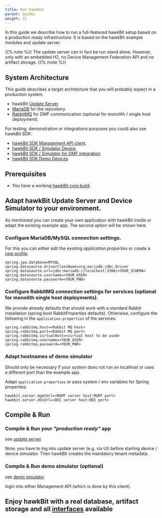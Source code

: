 ```yaml
---
title: Run hawkBit
parent: Guides
weight: 31
---
```


In this guide we describe how to run a full-featured hawkBit setup based on a production ready infrastructure. It is
based on the hawkBit example modules and update server.

<!--more-->

{{% note %}}
The update server can in fact be run stand alone. However, only with an embedded H2, no Device Management Federation API
and no artifact storage.
{{% /note %}}

## System Architecture

This guide describes a target architecture that you will probably expect in a production system.

- hawkBit [Update Server](https://github.com/eclipse-hawkbit/hawkbit/tree/master/hawkbit-monolith/hawkbit-update-server).
- [MariaDB](https://mariadb.org) for the repository.
- [RabbitMQ](https://www.rabbitmq.com) for DMF communication (optional for monolith / single host deployment).

For testing, demonstration or integrations purposes you could also use hawkBit SDK:
- [hawkBit SDK Management API client](https://github.com/eclipse-hawkbit/hawkbit/blob/master/hawkbit-sdk/hawkbit-sdk-commons/src/main/java/org/eclipse/hawkbit/sdk/HawkbitClient.java).
- [hawkBit SDK / Simulator Device](https://github.com/eclipse-hawkbit/hawkbit/tree/master/hawkbit-sdk/hawkbit-sdk-device).
- [hawkBit SDK / Simulator for DMF integration](https://github.com/eclipse-hawkbit/hawkbit/tree/master/hawkbit-sdk/hawkbit-sdk-dmf)
- [hawkBit SDK Demo Devices](https://github.com/eclipse-hawkbit/hawkbit/tree/master/hawkbit-sdk/hawkbit-sdk-demo)

## Prerequisites

- You have a working [hawkBit core build](https://github.com/eclipse-hawkbit/hawkbit).

## Adapt hawkBit Update Server and Device Simulator to your environment.

As mentioned you can create your own application with hawkBit inside or adapt the existing example app. The second
option will be shown here.

### Configure MariaDB/MySQL connection settings.

For this you can either edit the existing _application.properties_ or create
a [new profile](http://docs.spring.io/spring-boot/docs/current/reference/htmlsingle/#boot-features-external-config-profile-specific-properties).

```properties
spring.jpa.database=MYSQL
spring.datasource.driverClassName=org.mariadb.jdbc.Driver
spring.datasource.url=jdbc:mariadb://localhost:3306/<YOUR_SCHEMA>
spring.datasource.username=<YOUR_USER>
spring.datasource.password=<YOUR_PWD>
```

### Configure RabbitMQ connection settings for services (optional for monolith single host deployments).

We provide already defaults that should work with a standard Rabbit installation (spring boot RabbitProperties defaults). 
Otherwise, configure the following in the `application.properties` of the services:

```properties
spring.rabbitmq.host=<Rabbit MQ host>
spring.rabbitmq.port=<Rabbit MQ port>
spring.rabbitmq.virtualHost=<virtual host to be used>
spring.rabbitmq.username=<YOUR_USER>
spring.rabbitmq.password=<YOUR_PWD>
```

### Adapt hostnames of demo simulator

Should only be necessary if your system does not run on localhost or uses a different port than the example app.

Adapt `application.properties` or pass system / env variables for Spring properties:

```properties
hawkbit.server.mgmtUrl=<MGMT server host:MGMT port>
hawkbit.server.ddiUrl=<DDI server host:DDI port>
```

## Compile & Run

### Compile & Run your _"production ready"_ app

see [update server](https://github.com/eclipse-hawkbit/hawkbit/tree/master/hawkbit-monolith/hawkbit-update-server)

Note: you have to log into update server (e.g. via UI) before starting device / device simulator. Then hawkBit creates the mandatory tenant metadata.

### Compile & Run demo simulator (optional)

see [demo simulator](https://github.com/eclipse-hawkbit/hawkbit/tree/master/hawkbit-sdk/hawkbit-sdk-demo)

login into either Management API (which is done by this client).

## Enjoy hawkBit with a real database, artifact storage and all [interfaces](../../apis/) available
